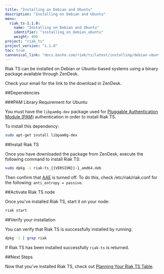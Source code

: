 ```yaml
---
title: "Installing on Debian and Ubuntu"
description: "Installing on Debian and Ubuntu"
menu:
  riak_ts-1.1.0:
    name: "Installing on Debian and Ubuntu"
    identifier: "installing_on_debian_ubuntu"
    weight: 400
project: "riak_ts"
project_version: "1.1.0"
toc: true
cannonical_link: "docs.basho.com/riak/ts/latest/installing/debian-ubuntu"
---
```


[AAE]: http://docs.basho.com/riak/2.1.3/theory/concepts/aae/
[planning]: http://docs.basho.com/riakts/1.1.0/using/planning
[riak security]: http://docs.basho.com/riak/2.1.3/ops/running/authz/


Riak TS can be installed on Debian or Ubuntu-based systems using a binary
package available through ZenDesk.

Check your email for the link to the download in ZenDesk.


##Dependencies

###PAM Library Requirement for Ubuntu

You must have the `libpam0g-dev` package used for [Pluggable Authentication Module (PAM)][riak security] authentication in order to install Riak TS.

To install this dependency:

```bash
sudo apt-get install libpam0g-dev
```


##Install Riak TS

Once you have downloaded the package from ZenDesk, execute the following command to install Riak TS:

```bash
sudo dpkg -i riak-ts_{{VERSION}}-1_amd64.deb
```

Then confirm that [AAE][AAE] is turned off. To do this, check /etc/riak/riak.conf for the following: `anti_entropy = passive`.

##Activate Riak TS node

Once you've installed Riak TS, start it on your node:

```bash
riak start
```


##Verify your installation

You can verify that Riak TS is successfully installed by running: 

```bash
dpkg -l | grep riak
```

If Riak TS has been installed successfully `riak-ts` is returned.


##Next Steps

Now that you've installed Riak TS, check out [Planning Your Riak TS Table][planning].